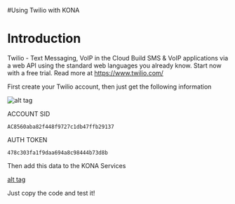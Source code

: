 
#Using Twilio with KONA

# Introduction

Twilio - Text Messaging, VoIP in the Cloud
Build SMS & VoIP applications via a web API using the standard web languages you already know. Start now with a free trial.
Read more at https://www.twilio.com/

First create your Twilio account, then just get the following information

![alt tag](http://i.imgur.com/sfxpOMn.png)

ACCOUNT SID
```
AC8560aba82f448f9727c1db47ffb29137
```

AUTH TOKEN
```
478c303fa1f9daa694a8c98444b73d8b
```

Then add this data to the KONA Services

[alt tag](http://i.imgur.com/lUnpXtdl.png)

Just copy the code and test it!



